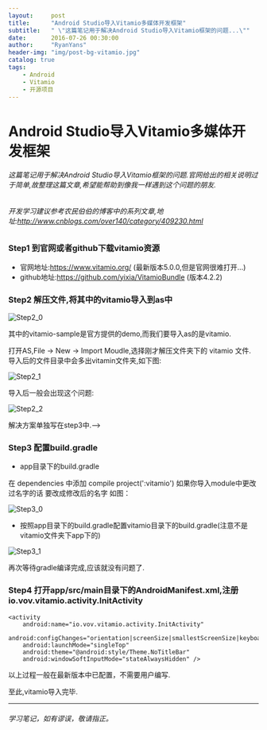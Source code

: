 ```yaml
---
layout:     post
title:      "Android Studio导入Vitamio多媒体开发框架"
subtitle:   " \"这篇笔记用于解决Android Studio导入Vitamio框架的问题...\""
date:       2016-07-26 00:30:00
author:     "RyanYans"
header-img: "img/post-bg-vitamio.jpg"
catalog: true
tags:
    - Android
    - Vitamio
    - 开源项目
---
```


# Android Studio导入Vitamio多媒体开发框架

###### 这篇笔记用于解决Android Studio导入Vitamio框架的问题.官网给出的相关说明过于简单,故整理这篇文章,希望能帮助到像我一样遇到这个问题的朋友.

###### 开发学习建议参考农民伯伯的博客中的系列文章,地址:http://www.cnblogs.com/over140/category/409230.html
  
### Step1 到官网或者github下载vitamio资源

* 官网地址:https://www.vitamio.org/ (最新版本5.0.0,但是官网很难打开...)
* github地址:https://github.com/yixia/VitamioBundle (版本4.2.2)

 
### Step2 解压文件,将其中的vitamio导入到as中

![Step2_0](http://images2015.cnblogs.com/blog/699960/201604/699960-20160407175554031-61566677.png)
 	
其中的vitamio-sample是官方提供的demo,而我们要导入as的是vitamio.

打开AS,File -> New -> Import Moudle,选择刚才解压文件夹下的 vitamio 文件.
导入后的文件目录中会多出vitamin文件夹,如下图:

![Step2_1](http://images2015.cnblogs.com/blog/699960/201604/699960-20160407194114375-1617353732.png)

导入后一般会出现这个问题:

![Step2_2](http://images2015.cnblogs.com/blog/699960/201604/699960-20160407175846328-869831002.png)

解决方案单独写在step3中.-->

### Step3 配置build.gradle

* app目录下的build.gradle

在 dependencies 中添加 compile project(':vitamio') 如果你导入module中更改过名字的话 要改成修改后的名字 如图：

![Step3_0](http://images2015.cnblogs.com/blog/699960/201604/699960-20160407193230203-1270844943.png)

* 按照app目录下的build.gradle配置vitamio目录下的build.gradle(注意不是vitamio文件夹下app下的)

![Step3_1](http://images2015.cnblogs.com/blog/699960/201604/699960-20160407194357843-2041658812.png)

再次等待gradle编译完成,应该就没有问题了.

### Step4 打开app/src/main目录下的AndroidManifest.xml,注册io.vov.vitamio.activity.InitActivity
	
	<activity
	    android:name="io.vov.vitamio.activity.InitActivity"
	    android:configChanges="orientation|screenSize|smallestScreenSize|keyboard|keyboardHidden|navigation"
	    android:launchMode="singleTop"
	    android:theme="@android:style/Theme.NoTitleBar"
	    android:windowSoftInputMode="stateAlwaysHidden" />

以上过程一般在最新版本中已配置，不需要用户编写.

至此,vitamio导入完毕.

----------  
###### 学习笔记，如有谬误，敬请指正。

